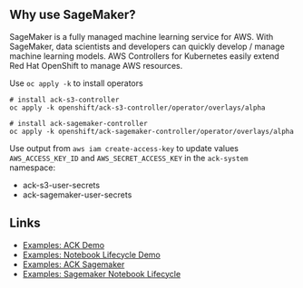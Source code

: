 ## Why use SageMaker?

SageMaker is a fully managed machine learning service for AWS. With SageMaker, 
data scientists and developers can quickly develop / manage machine learning models. 
AWS Controllers for Kubernetes easily extend Red Hat OpenShift to manage AWS resources.

Use `oc apply -k` to install operators

```
# install ack-s3-controller
oc apply -k openshift/ack-s3-controller/operator/overlays/alpha

# install ack-sagemaker-controller
oc apply -k openshift/ack-sagemaker-controller/operator/overlays/alpha
```

Use output from `aws iam create-access-key` to update values `AWS_ACCESS_KEY_ID` and `AWS_SECRET_ACCESS_KEY` in the `ack-system` namespace:

- ack-s3-user-secrets
- ack-sagemaker-user-secrets

## Links

- [Examples: ACK Demo](ack-examples)
- [Examples: Notebook Lifecycle Demo](notebook-lifecycle)
- [Examples: ACK Sagemaker](https://github.com/aws-controllers-k8s/sagemaker-controller/tree/main/samples)
- [Examples: Sagemaker Notebook Lifecycle](https://github.com/aws-samples/amazon-sagemaker-notebook-instance-lifecycle-config-samples)

